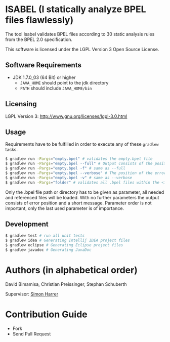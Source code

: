 # ISABEL (I statically analyze BPEL files flawlessly)

The tool Isabel validates BPEL files according to 30 static analysis rules from the BPEL 2.0 specification.

This software is licensed under the LGPL Version 3 Open Source License.

## Software Requirements
- JDK 1.7.0_03 (64 Bit) or higher
  - `JAVA_HOME` should point to the jdk directory
  - `PATH` should include `JAVA_HOME/bin`

## Licensing
LGPL Version 3: http://www.gnu.org/licenses/lgpl-3.0.html

## Usage

Requirements have to be fulfilled in order to execute any of these `gradlew` tasks.

```bash
$ gradlew run -Pargs="empty.bpel" # validates the empty.bpel file
$ gradlew run -Pargs="empty.bpel --full" # Output consists of the position of the error, a short specific message and the actual SA rule.
$ gradlew run -Pargs="empty.bpel -f" # same as --full
$ gradlew run -Pargs="empty.bpel --verbose" # The position of the error and the description of the actual SA rule are given back.
$ gradlew run -Pargs="empty.bpel -v" # same as --verbose
$ gradlew run -Pargs="folder" # validates all .bpel files within the <folder> and its subfolders
```

Only the .bpel file path or directory has to be given as parameter, all needed and referenced files will be loaded.
With no further parameters the output consists of error position and a short message.
Parameter order is not important, only the last used parameter is of importance.


## Development

```bash
$ gradlew test # run all unit tests
$ gradlew idea # Generating Intellij IDEA project files
$ gradlew eclipse # Generating Eclipse project files
$ gradlew javadoc # Generating JavaDoc
```

# Authors (in alphabetical order)

David Bimamisa, Christian Preissinger, Stephan Schuberth

Supervisor: [Simon Harrer](http://www.uni-bamberg.de/pi/team/harrer/)

# Contribution Guide

- Fork
- Send Pull Request